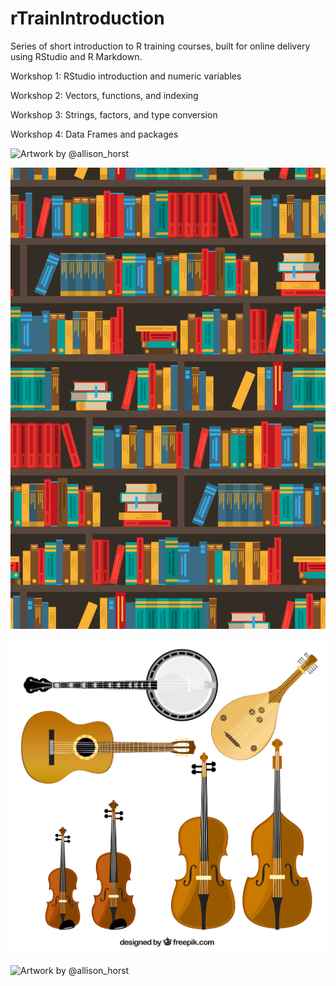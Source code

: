 # rTrainIntroduction

Series of short introduction to R training courses, built for online delivery using RStudio and R Markdown.

Workshop 1: RStudio introduction and numeric variables

Workshop 2: Vectors, functions, and indexing

Workshop 3: Strings, factors, and type conversion

Workshop 4: Data Frames and packages


![Artwork by @allison_horst](https://github.com/allisonhorst/stats-illustrations/blob/master/rstats-artwork/r_first_then.png?raw=true)


![Designed by macrovector / Freepik](https://github.com/andrewmoles2/rTrainIntroduction/blob/master/Workshop2/images/6714.jpg?raw=true)


![](https://github.com/andrewmoles2/rTrainIntroduction/blob/master/Workshop2/images/22895-NUNWT2.jpg?raw=true)


![Artwork by @allison_horst](https://github.com/allisonhorst/stats-illustrations/blob/master/rstats-artwork/tidydata_6.jpg?raw=true)



